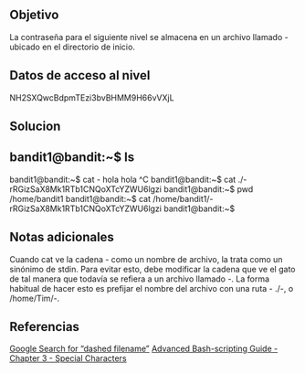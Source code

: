 ## Objetivo
La contraseña para el siguiente nivel se almacena en un archivo llamado - ubicado en el directorio de inicio.

## Datos de acceso al nivel
NH2SXQwcBdpmTEzi3bvBHMM9H66vVXjL

## Solucion
bandit1@bandit:~$ ls
-
bandit1@bandit:~$ cat -
hola
hola
^C
bandit1@bandit:~$ cat ./-
rRGizSaX8Mk1RTb1CNQoXTcYZWU6lgzi
bandit1@bandit:~$ pwd
/home/bandit1
bandit1@bandit:~$ cat /home/bandit1/-
rRGizSaX8Mk1RTb1CNQoXTcYZWU6lgzi
bandit1@bandit:~$

## Notas adicionales 
Cuando cat ve la cadena - como un nombre de archivo, la trata como un sinónimo de stdin. Para evitar esto, debe modificar la cadena que ve el gato de tal manera que todavía se refiera a un archivo llamado -. La forma habitual de hacer esto es prefijar el nombre del archivo con una ruta - ./-, o /home/Tim/-.

## Referencias

[Google Search for “dashed filename”](https://www.google.com/search?q=dashed+filename)
[Advanced Bash-scripting Guide - Chapter 3 - Special Characters](http://tldp.org/LDP/abs/html/special-chars.html)
